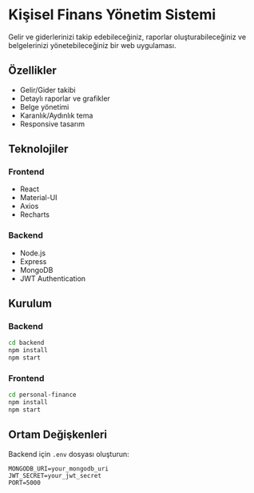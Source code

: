 # Kişisel Finans Yönetim Sistemi

Gelir ve giderlerinizi takip edebileceğiniz, raporlar oluşturabileceğiniz ve belgelerinizi yönetebileceğiniz bir web uygulaması.

## Özellikler

- Gelir/Gider takibi
- Detaylı raporlar ve grafikler
- Belge yönetimi
- Karanlık/Aydınlık tema
- Responsive tasarım

## Teknolojiler

### Frontend
- React
- Material-UI
- Axios
- Recharts

### Backend
- Node.js
- Express
- MongoDB
- JWT Authentication

## Kurulum

### Backend
```bash
cd backend
npm install
npm start
```

### Frontend
```bash
cd personal-finance
npm install
npm start
```

## Ortam Değişkenleri

Backend için `.env` dosyası oluşturun:

```env
MONGODB_URI=your_mongodb_uri
JWT_SECRET=your_jwt_secret
PORT=5000
```
